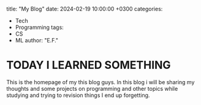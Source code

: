 title: "My Blog"
date: 2024-02-19 10:00:00 +0300
categories: 
  - Tech
  - Programming
tags: 
  - CS
  - ML
author: "E.F."

# TODAY I LEARNED SOMETHING

This is the homepage of my this blog guys. In this blog i will be sharing my thoughts and some projects on programming and other topics while studying and trying to revision things I end up forgetting.

